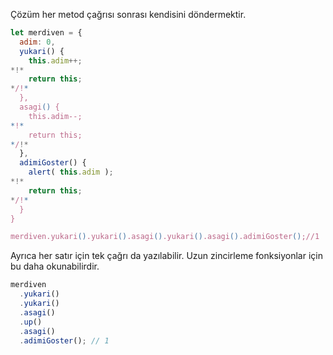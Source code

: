 Çözüm her metod çağrısı sonrası kendisini döndermektir.

```js run
let merdiven = {
  adim: 0,
  yukari() {
    this.adim++;
*!*
    return this;
*/!*
  },
  asagi() {
    this.adim--;
*!*
    return this;
*/!*
  },
  adimiGoster() {
    alert( this.adim );
*!*
    return this;
*/!*
  }
}

merdiven.yukari().yukari().asagi().yukari().asagi().adimiGoster();//1
```
Ayrıca her satır için tek çağrı da yazılabilir. Uzun zincirleme fonksiyonlar için bu daha okunabilirdir.

```js 
merdiven
  .yukari()
  .yukari()
  .asagi()
  .up()
  .asagi()
  .adimiGoster(); // 1
```

